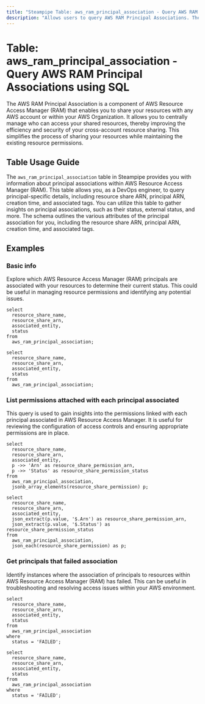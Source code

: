 ```yaml
---
title: "Steampipe Table: aws_ram_principal_association - Query AWS RAM Principal Associations using SQL"
description: "Allows users to query AWS RAM Principal Associations. The `aws_ram_principal_association` table in Steampipe provides information about principal associations within AWS Resource Access Manager (RAM). This table allows DevOps engineers to query principal-specific details, including resource share ARN, principal ARN, creation time, and associated tags. Users can utilize this table to gather insights on principal associations, such as their status, external status, and more. The schema outlines the various attributes of the principal association, including the resource share ARN, principal ARN, creation time, and associated tags."
---
```


# Table: aws_ram_principal_association - Query AWS RAM Principal Associations using SQL

The AWS RAM Principal Association is a component of AWS Resource Access Manager (RAM) that enables you to share your resources with any AWS account or within your AWS Organization. It allows you to centrally manage who can access your shared resources, thereby improving the efficiency and security of your cross-account resource sharing. This simplifies the process of sharing your resources while maintaining the existing resource permissions.

## Table Usage Guide

The `aws_ram_principal_association` table in Steampipe provides you with information about principal associations within AWS Resource Access Manager (RAM). This table allows you, as a DevOps engineer, to query principal-specific details, including resource share ARN, principal ARN, creation time, and associated tags. You can utilize this table to gather insights on principal associations, such as their status, external status, and more. The schema outlines the various attributes of the principal association for you, including the resource share ARN, principal ARN, creation time, and associated tags.

## Examples

### Basic info
Explore which AWS Resource Access Manager (RAM) principals are associated with your resources to determine their current status. This could be useful in managing resource permissions and identifying any potential issues.

```sql+postgres
select
  resource_share_name,
  resource_share_arn,
  associated_entity,
  status
from
  aws_ram_principal_association;
```

```sql+sqlite
select
  resource_share_name,
  resource_share_arn,
  associated_entity,
  status
from
  aws_ram_principal_association;
```

### List permissions attached with each principal associated
This query is used to gain insights into the permissions linked with each principal associated in AWS Resource Access Manager. It is useful for reviewing the configuration of access controls and ensuring appropriate permissions are in place.

```sql+postgres
select
  resource_share_name,
  resource_share_arn,
  associated_entity,
  p ->> 'Arn' as resource_share_permission_arn,
  p ->> 'Status' as resource_share_permission_status
from
  aws_ram_principal_association,
  jsonb_array_elements(resource_share_permission) p;
```

```sql+sqlite
select
  resource_share_name,
  resource_share_arn,
  associated_entity,
  json_extract(p.value, '$.Arn') as resource_share_permission_arn,
  json_extract(p.value, '$.Status') as resource_share_permission_status
from
  aws_ram_principal_association,
  json_each(resource_share_permission) as p;
```

### Get principals that failed association
Identify instances where the association of principals to resources within AWS Resource Access Manager (RAM) has failed. This can be useful in troubleshooting and resolving access issues within your AWS environment.

```sql+postgres
select
  resource_share_name,
  resource_share_arn,
  associated_entity,
  status
from
  aws_ram_principal_association
where
  status = 'FAILED';
```

```sql+sqlite
select
  resource_share_name,
  resource_share_arn,
  associated_entity,
  status
from
  aws_ram_principal_association
where
  status = 'FAILED';
```